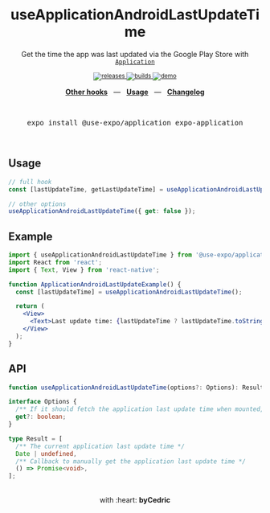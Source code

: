 <div align="center">  
    <h1>useApplicationAndroidLastUpdateTime</h1>  
    <p>Get the time the app was last updated via the Google Play Store with <a href="https://docs.expo.io/versions/latest/sdk/application/"><code>Application</code></a></p>  
    <sup>  
        <a href="https://github.com/bycedric/use-expo/releases">  
            <img src="https://img.shields.io/github/release/byCedric/use-expo/all.svg?style=flat-square" alt="releases" />  
        </a>  
        <a href="https://github.com/bycedric/use-expo/actions">  
            <img src="https://img.shields.io/github/workflow/status/byCedric/use-expo/Packages/master.svg?style=flat-square" alt="builds" />  
        </a>  
        <a href="https://exp.host/@bycedric/use-expo">  
            <img src="https://img.shields.io/badge/demo-expo.io-lightgrey.svg?style=flat-square" alt="demo" />  
        </a>  
    </sup>  
    <br />  
    <p align="center">  
        <a href="https://github.com/byCedric/use-expo#readme"><b>Other hooks</b></a>  
        &nbsp;&nbsp;&mdash;&nbsp;&nbsp;  
        <a href="https://github.com/byCedric/use-expo#usage"><b>Usage</b></a>  
        &nbsp;&nbsp;&mdash;&nbsp;&nbsp;  
        <a href="https://github.com/byCedric/use-expo/blob/master/CHANGELOG.md"><b>Changelog</b></a>  
    </p>  
    <br />  
    <pre>expo install @use-expo/application expo-application</pre>  
    <br />  
</div>  

## Usage

```jsx
// full hook
const [lastUpdateTime, getLastUpdateTime] = useApplicationAndroidLastUpdateTime();

// other options  
useApplicationAndroidLastUpdateTime({ get: false });
```
  
## Example

```jsx
import { useApplicationAndroidLastUpdateTime } from '@use-expo/application';
import React from 'react';
import { Text, View } from 'react-native';

function ApplicationAndroidLastUpdateExample() {
  const [lastUpdateTime] = useApplicationAndroidLastUpdateTime();

  return (
    <View>
      <Text>Last update time: {lastUpdateTime ? lastUpdateTime.toString() : '-'}</Text>
    </View>
  );
}
```

## API

```ts
function useApplicationAndroidLastUpdateTime(options?: Options): Result; 

interface Options {
  /** If it should fetch the application last update time when mounted, defaults to `true` */
  get?: boolean;
}

type Result = [
  /** The current application last update time */
  Date | undefined,
  /** Callback to manually get the application last update time */
  () => Promise<void>,
];
```

<div align="center">
    <br />
    with :heart: <strong>byCedric</strong>
    <br />
</div>
